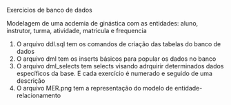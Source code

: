 Exercicios de banco de dados

Modelagem de uma acdemia de ginástica com as entidades: aluno, instrutor, turma, atividade, matricula e frequencia 

1. O arquivo ddl.sql tem os comandos de criação das tabelas do banco de dados 
2. O arquivo dml tem os inserts básicos para popular os dados no banco 
3. O arquivo dml_selects tem selects visando adrquirir determinados dados específicos da base. E cada exercício é numerado e seguido de uma descrição 
4. O arquivo MER.png tem a representação do modelo de entidade-relacionamento










